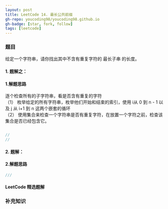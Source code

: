 ```yaml
---
layout: post
title: LeetCode 14. 最长公共前缀
gh-repo: youcoding98/youcoding98.github.io
gh-badge: [star, fork, follow]
tags: [leetcode]
---
```


###  题目  
给定一个字符串，请你找出其中不含有重复字符的 最长子串 的长度。  
####  1. 题解之：

####  1.解题思路
逐个检查所有的子字符串，看是否含有重复的字符   
（1） 枚举给定的所有字符串，枚举他们开始和结束的索引，使用 i从 0 到 n - 1 以及 j 从 i+1 到 n 这两个嵌套的循环   
（2） 使用集合来检查一个字符串是否有重复字符，在放置一个字符之前，检查该集合是否已经包含它。  
```java

//
//

```

####  2. 题解：

####  2.解题思路
   
```java
///

```

#### LeetCode 精选题解


### 补充知识
#### 


